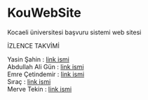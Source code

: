 # KouWebSite
Kocaeli üniversitesi başvuru sistemi web sitesi

İZLENCE TAKVİMİ
  
  
  
  
Yasin Şahin : [link ismi](link(https...))  
Abdullah Ali Gün : [link ismi](link(https...))  
Emre Çetindemir : [link ismi](link(https...))  
Sıraç : [link ismi](link(https...))  
Merve Tekin : [link ismi](link(https...))  
